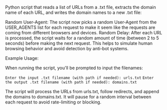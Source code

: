 Python script that reads a list of URLs from a .txt file, extracts the domain name of each URL, and writes the domain names to a new .txt file:

Random User-Agent: The script now picks a random User-Agent from the USER_AGENTS list for each request to make it seem like the requests are coming from different browsers and devices.
Random Delay: After each URL is processed, the script waits for a random amount of time (between 2 to 5 seconds) before making the next request. This helps to simulate human browsing behavior and avoid detection by anti-bot systems.

Example Usage:

When running the script, you'll be prompted to input the filenames:

```Enter the input .txt filename (with path if needed): urls.txt```
```Enter the output .txt filename (with path if needed): domains.txt```

The script will process the URLs from urls.txt, follow redirects, and append the domains to domains.txt. 
It will pause for a random interval between each request to avoid rate-limiting or blocking.
